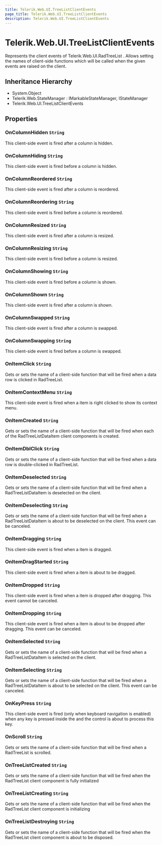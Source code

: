 ```yaml
---
title: Telerik.Web.UI.TreeListClientEvents
page_title: Telerik.Web.UI.TreeListClientEvents
description: Telerik.Web.UI.TreeListClientEvents
---
```


# Telerik.Web.UI.TreeListClientEvents

Represents the client events of Telerik.Web.UI.RadTreeList .
            Allows setting the names of client-side functions which will be called 
            when the given events are raised on the client.

## Inheritance Hierarchy

* System.Object
* Telerik.Web.StateManager : IMarkableStateManager, IStateManager
* Telerik.Web.UI.TreeListClientEvents

## Properties

###  OnColumnHidden `String`

This client-side event is fired after a column is hidden.

###  OnColumnHiding `String`

This client-side event is fired before a column is hidden.

###  OnColumnReordered `String`

This client-side event is fired after a column is reordered.

###  OnColumnReordering `String`

This client-side event is fired before a column is reordered.

###  OnColumnResized `String`

This client-side event is fired after a column is resized.

###  OnColumnResizing `String`

This client-side event is fired before a column is resized.

###  OnColumnShowing `String`

This client-side event is fired before a column is shown.

###  OnColumnShown `String`

This client-side event is fired after a column is shown.

###  OnColumnSwapped `String`

This client-side event is fired after a column is swapped.

###  OnColumnSwapping `String`

This client-side event is fired before a column is swapped.

###  OnItemClick `String`

Gets or sets the name of a client-side function that will be fired
            when a data row is clicked in RadTreeList.

###  OnItemContextMenu `String`

This client-side event is fired when a  item
            is right clicked to show its context menu.

###  OnItemCreated `String`

Gets or sets the name of a client-side function that will be fired
            when each of the RadTreeListDataItem client components is created.

###  OnItemDblClick `String`

Gets or sets the name of a client-side function that will be fired
            when a data row is double-clicked in RadTreeList.

###  OnItemDeselected `String`

Gets or sets the name of a client-side function that will be fired
            when a RadTreeListDataItem is deselected on the client.

###  OnItemDeselecting `String`

Gets or sets the name of a client-side function that will be fired
            when a RadTreeListDataItem is about to be deselected on the client. This event can be canceled.

###  OnItemDragging `String`

This client-side event is fired when a  item is dragged.

###  OnItemDragStarted `String`

This client-side event is fired when a  item is about to be dragged.

###  OnItemDropped `String`

This client-side event is fired when a  item
            is dropped after dragging. This event cannot be canceled.

###  OnItemDropping `String`

This client-side event is fired when a  item 
            is about to be dropped after dragging. This event can be canceled.

###  OnItemSelected `String`

Gets or sets the name of a client-side function that will be fired
            when a RadTreeListDataItem is selected on the client.

###  OnItemSelecting `String`

Gets or sets the name of a client-side function that will be fired
            when a RadTreeListDataItem is about to be selected on the client. This event can be canceled.

###  OnKeyPress `String`

This client-side event is fired (only when keyboard navigation is enabled) when any key is pressed 
            inside the  and the control is about to process this key.

###  OnScroll `String`

Gets or sets the name of a client-side function that will be fired
            when a RadTreeList is scrolled.

###  OnTreeListCreated `String`

Gets or sets the name of a client-side function that will be fired
            when the RadTreeList client component is fully initialized

###  OnTreeListCreating `String`

Gets or sets the name of a client-side function that will be fired
            when the RadTreeList client component is initializing

###  OnTreeListDestroying `String`

Gets or sets the name of a client-side function that will be fired
            when the RadTreeList client component is about to be disposed.

